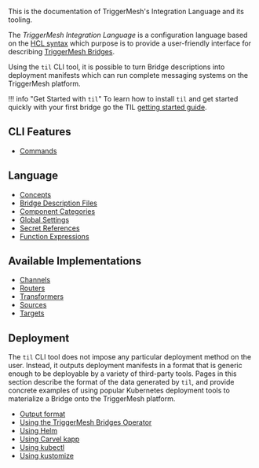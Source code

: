 This is the documentation of TriggerMesh's Integration Language and its tooling.

The _TriggerMesh Integration Language_ is a configuration language based on the [HCL syntax](https://github.com/hashicorp/hcl/blob/main/hclsyntax/spec.md) which purpose is to provide a user-friendly interface for describing [TriggerMesh Bridges](https://www.triggermesh.com/integrations).

Using the `til` CLI tool, it is possible to turn Bridge descriptions into deployment manifests which can run complete messaging systems on the TriggerMesh platform.

!!! info "Get Started with `til`"
    To learn how to install `til` and get started quickly with your first bridge go the TIL [getting started guide](../guides/tilgettingstarted.md).


## CLI Features

- [Commands](Commands.md)

## Language

- [Concepts](Concepts.md)
- [Bridge Description Files](Bridge-Description-Files.md)
- [Component Categories](Component-Categories.md)
- [Global Settings](Global-Settings.md)
- [Secret References](Secret-References.md)
- [Function Expressions](Function-Expressions.md)

## Available Implementations

- [Channels](Channels.md)
- [Routers](Routers.md)
- [Transformers](Transformers.md)
- [Sources](Sources.md)
- [Targets](Targets.md)

## Deployment

The `til` CLI tool does not impose any particular deployment method on the user. Instead, it outputs deployment manifests in a format that is generic enough to be deployable by a variety of third-party tools. Pages in this section describe the format of the data generated by `til`, and provide concrete examples of using popular Kubernetes deployment tools to materialize a Bridge onto the TriggerMesh platform.

- [Output format](Output-Format.md)
- [Using the TriggerMesh Bridges Operator](Bridges-Operator.md)
- [Using Helm](Helm.md)
- [Using Carvel kapp](Carvel-kapp.md)
- [Using kubectl](Kubectl.md)
- [Using kustomize](Kustomize.md)
